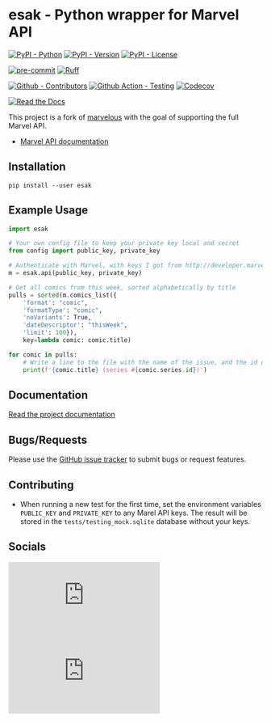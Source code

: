 # esak - Python wrapper for Marvel API

[![PyPI - Python](https://img.shields.io/pypi/pyversions/esak.svg?logo=Python&label=Python&style=flat-square)](https://pypi.python.org/pypi/esak/)
[![PyPI - Version](https://img.shields.io/pypi/v/esak.svg?logo=Python&label=Version&style=flat-square)](https://pypi.python.org/pypi/esak/)
[![PyPI - License](https://img.shields.io/pypi/l/esak.svg?logo=Python&label=License&style=flat-square)](https://opensource.org/licenses/GPL-3.0)

[![pre-commit](https://img.shields.io/badge/pre--commit-enabled-brightgreen?logo=pre-commit&style=flat-square)](https://github.com/pre-commit/pre-commit)
[![Ruff](https://img.shields.io/badge/ruff-enabled-brightgreen?logo=ruff&style=flat-square)](https://github.com/astral-sh/ruff)

[![Github - Contributors](https://img.shields.io/github/contributors/Metron-Project/esak.svg?logo=Github&label=Contributors&style=flat-square)](https://github.com/Metron-Project/esak/graphs/contributors)
[![Github Action - Testing](https://img.shields.io/github/actions/workflow/status/Metron-Project/esak/testing.yml?branch=master&logo=Github&label=Testing&style=flat-square)](https://github.com/Metron-Project/esak/actions/workflows/testing.yml)
[![Codecov](https://img.shields.io/codecov/c/gh/Metron-Project/esak?token=L1EGNX24I2&logo=codecov&label=Codecov&style=flat-square)](https://codecov.io/gh/Metron-Project/esak)

[![Read the Docs](https://img.shields.io/readthedocs/esak?label=Read-the-Docs&logo=Read-the-Docs&style=flat-square)](https://esak.readthedocs.io/en/stable)

This project is a fork of [marvelous](https://github.com/rkuykendall/marvelous) with the goal of supporting the full Marvel API.

- [Marvel API documentation](https://developer.marvel.com/docs)

## Installation

```console
pip install --user esak
```

## Example Usage

```python
import esak

# Your own config file to keep your private key local and secret
from config import public_key, private_key

# Authenticate with Marvel, with keys I got from http://developer.marvel.com/
m = esak.api(public_key, private_key)

# Get all comics from this week, sorted alphabetically by title
pulls = sorted(m.comics_list({
    'format': "comic",
    'formatType': "comic",
    'noVariants': True,
    'dateDescriptor': "thisWeek",
    'limit': 100}),
    key=lambda comic: comic.title)

for comic in pulls:
    # Write a line to the file with the name of the issue, and the id of the series
    print(f'{comic.title} (series #{comic.series.id})')
```

## Documentation

[Read the project documentation](https://esak.readthedocs.io/en/stable)

## Bugs/Requests

Please use the [GitHub issue tracker](https://github.com/Metron-Project/esak/issues) to submit bugs or request features.

## Contributing

- When running a new test for the first time, set the environment variables `PUBLIC_KEY` and `PRIVATE_KEY` to any Marel API keys.
  The result will be stored in the `tests/testing_mock.sqlite` database without your keys.

## Socials

[![Social - Matrix](https://img.shields.io/matrix/metron-general:matrix.org?label=Metron%20General&logo=matrix&style=for-the-badge)](https://matrix.to/#/#metron-general:matrix.org)
[![Social - Matrix](https://img.shields.io/matrix/metron-devel:matrix.org?label=Metron%20Development&logo=matrix&style=for-the-badge)](https://matrix.to/#/#metron-development:matrix.org)
